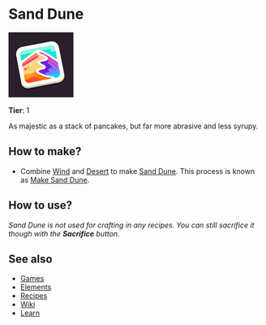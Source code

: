# Sand Dune

![](../images/item.sanddune.png)

**Tier**: 1

As majestic as a stack of pancakes, but far more abrasive and less syrupy.

## How to make?

* Combine [Wind](/wiki/elements/wind) and [Desert](/wiki/elements/desert) to make [Sand Dune](/wiki/elements/sand-dune). This process is known as [Make Sand Dune](/wiki/recipes/make-sand-dune).

## How to use?

_Sand Dune is not used for crafting in any recipes. You can still sacrifice it though with the **Sacrifice** button._

## See also

* [Games](/wiki/games)
* [Elements](/wiki/elements)
* [Recipes](/wiki/recipes)
* [Wiki](/wiki/index)
* [Learn](/learn/index)